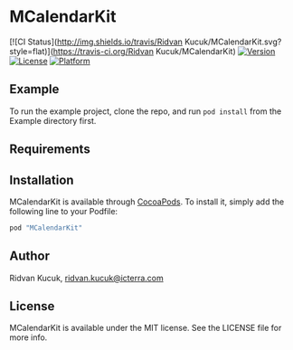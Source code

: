 # MCalendarKit

[![CI Status](http://img.shields.io/travis/Ridvan Kucuk/MCalendarKit.svg?style=flat)](https://travis-ci.org/Ridvan Kucuk/MCalendarKit)
[![Version](https://img.shields.io/cocoapods/v/MCalendarKit.svg?style=flat)](http://cocoapods.org/pods/MCalendarKit)
[![License](https://img.shields.io/cocoapods/l/MCalendarKit.svg?style=flat)](http://cocoapods.org/pods/MCalendarKit)
[![Platform](https://img.shields.io/cocoapods/p/MCalendarKit.svg?style=flat)](http://cocoapods.org/pods/MCalendarKit)

## Example

To run the example project, clone the repo, and run `pod install` from the Example directory first.

## Requirements

## Installation

MCalendarKit is available through [CocoaPods](http://cocoapods.org). To install
it, simply add the following line to your Podfile:

```ruby
pod "MCalendarKit"
```

## Author

Ridvan Kucuk, ridvan.kucuk@icterra.com

## License

MCalendarKit is available under the MIT license. See the LICENSE file for more info.
